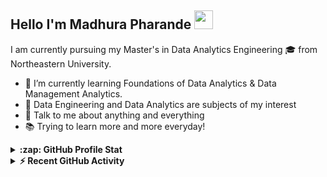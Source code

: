 ## Hello I'm Madhura Pharande <img src="https://user-images.githubusercontent.com/42378118/110234147-e3259600-7f4e-11eb-95be-0c4047144dea.gif" width="30"> 

I am currently pursuing my Master's in Data Analytics Engineering 🎓 from Northeastern University. 

- 🌱 I’m currently learning Foundations of Data Analytics & Data Management Analytics.
- 🧐 Data Engineering and Data Analytics are subjects of my interest
- 💬 Talk to me about anything and everything
- 📚 Trying to learn more and more everyday!

<details>
  <summary><b>:zap: GitHub Profile Stat</b></summary>
  <img src="https://github-readme-stats.anuraghazra1.vercel.app/api?username=madhura-3&show_icons=true" />
</details>

<details>
  <summary><b>⚡ Recent GitHub Activity</b></summary>
  <br/>
   <a href="https://github.com/madhura-3/"><img alt="Gift' Activity Graph" src="https://activity-graph.herokuapp.com/graph?username=madhura-3&custom_title=Gift's%20Contribution%20Graph&theme=react-dark" /></a>
  <br/>
</details>



